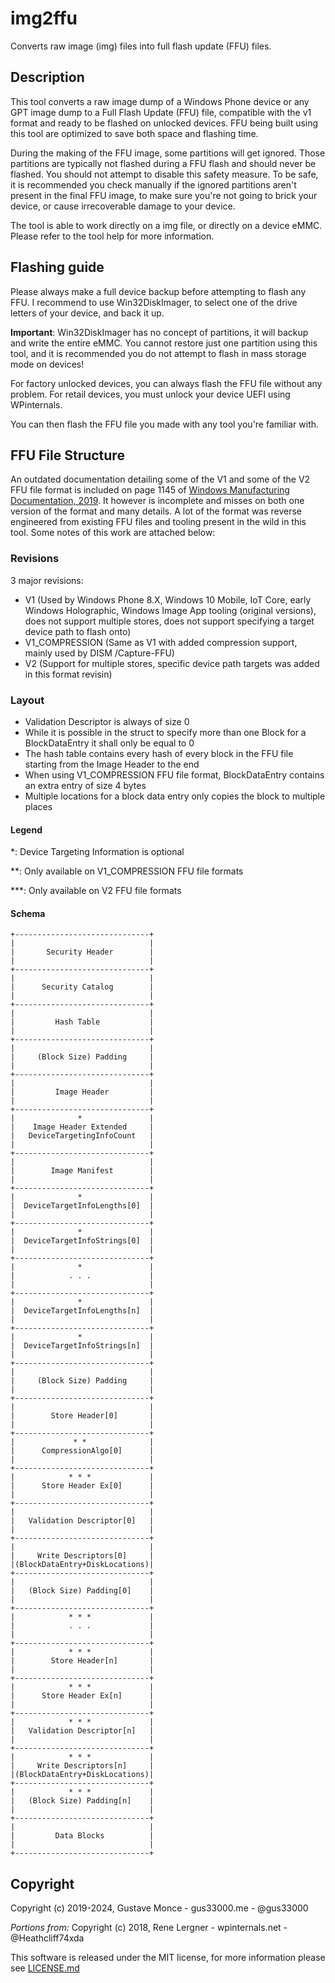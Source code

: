 # img2ffu

Converts raw image (img) files into full flash update (FFU) files.

## Description

This tool converts a raw image dump of a Windows Phone device or any GPT image dump to a Full Flash Update (FFU) file, compatible with the v1 format and ready to be flashed on unlocked devices. FFU being built using this tool are optimized to save both space and flashing time.

During the making of the FFU image, some partitions will get ignored. Those partitions are typically not flashed during a FFU flash and should never be flashed. You should not attempt to disable this safety measure.
To be safe, it is recommended you check manually if the ignored partitions aren't present in the final FFU image, to make sure you're not going to brick your device, or cause irrecoverable damage to your device.

The tool is able to work directly on a img file, or directly on a device eMMC. Please refer to the tool help for more information.

## Flashing guide

Please always make a full device backup before attempting to flash any FFU. I recommend to use Win32DiskImager, to select one of the drive letters of your device, and back it up.

**Important**: Win32DiskImager has no concept of partitions, it will backup and write the entire eMMC. You cannot restore just one partition using this tool, and it is recommended you do not attempt to flash in mass storage mode on devices!

For factory unlocked devices, you can always flash the FFU file without any problem.
For retail devices, you must unlock your device UEFI using WPinternals.

You can then flash the FFU file you made with any tool you're familiar with.

## FFU File Structure

An outdated documentation detailing some of the V1 and some of the V2 FFU file format is included on page 1145 of [Windows Manufacturing Documentation, 2019](docs/Windows%20Manufacturing%20Documentation%202019.pdf). It however is incomplete and misses on both one version of the format and many details. A lot of the format was reverse engineered from existing FFU files and tooling present in the wild in this tool. Some notes of this work are attached below:

### Revisions

3 major revisions:

- V1 (Used by Windows Phone 8.X, Windows 10 Mobile, IoT Core, early Windows Holographic, Windows Image App tooling (original versions), does not support multiple stores, does not support specifying a target device path to flash onto)
- V1_COMPRESSION (Same as V1 with added compression support, mainly used by DISM /Capture-FFU)
- V2 (Support for multiple stores, specific device path targets was added in this format revisin)

### Layout

- Validation Descriptor is always of size 0
- While it is possible in the struct to specify more than one Block for a BlockDataEntry it shall only be equal to 0
- The hash table contains every hash of every block in the FFU file starting from the Image Header to the end
- When using V1_COMPRESSION FFU file format, BlockDataEntry contains an extra entry of size 4 bytes
- Multiple locations for a block data entry only copies the block to multiple places

#### Legend

*: Device Targeting Information is optional

**: Only available on V1_COMPRESSION FFU file formats

***: Only available on V2 FFU file formats

#### Schema

```
+------------------------------+
|                              |
|       Security Header        |
|                              |
+------------------------------+
|                              |
|      Security Catalog        |
|                              |
+------------------------------+
|                              |
|         Hash Table           |
|                              |
+------------------------------+
|                              |
|     (Block Size) Padding     |
|                              |
+------------------------------+
|                              |
|         Image Header         |
|                              |
+------------------------------+
|              *               |
|    Image Header Extended     |
|   DeviceTargetingInfoCount   |
|                              |
+------------------------------+
|                              |
|        Image Manifest        |
|                              |
+------------------------------+
|              *               |
|  DeviceTargetInfoLengths[0]  |
|                              |
+------------------------------+
|              *               |
|  DeviceTargetInfoStrings[0]  |
|                              |
+------------------------------+
|              *               |
|            . . .             |
|                              |
+------------------------------+
|              *               |
|  DeviceTargetInfoLengths[n]  |
|                              |
+------------------------------+
|              *               |
|  DeviceTargetInfoStrings[n]  |
|                              |
+------------------------------+
|                              |
|     (Block Size) Padding     |
|                              |
+------------------------------+
|                              |
|        Store Header[0]       |
|                              |
+------------------------------+
|             * *              |
|      CompressionAlgo[0]      |
|                              |
+------------------------------+
|            * * *             |
|      Store Header Ex[0]      |
|                              |
+------------------------------+
|                              |
|   Validation Descriptor[0]   |
|                              |
+------------------------------+
|                              |
|     Write Descriptors[0]     |
|(BlockDataEntry+DiskLocations)|
+------------------------------+
|                              |
|   (Block Size) Padding[0]    |
|                              |
+------------------------------+
|            * * *             |
|            . . .             |
|                              |
+------------------------------+
|            * * *             |
|        Store Header[n]       |
|                              |
+------------------------------+
|            * * *             |
|      Store Header Ex[n]      |
|                              |
+------------------------------+
|            * * *             |
|   Validation Descriptor[n]   |
|                              |
+------------------------------+
|            * * *             |
|     Write Descriptors[n]     |
|(BlockDataEntry+DiskLocations)|
+------------------------------+
|            * * *             |
|   (Block Size) Padding[n]    |
|                              |
+------------------------------+
|                              |
|         Data Blocks          |
|                              |
+------------------------------+
```

## Copyright

Copyright (c) 2019-2024, Gustave Monce - gus33000.me - @gus33000

*Portions from:*
Copyright (c) 2018, Rene Lergner - wpinternals.net - @Heathcliff74xda

This software is released under the MIT license, for more information please see [LICENSE.md](./license.md)
